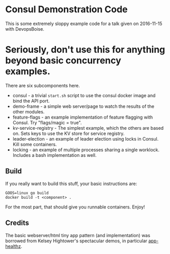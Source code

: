 # Consul Demonstration Code

This is some extremely sloppy example code for a talk given on 2016-11-15 with DevopsBoise.


# Seriously, don't use this for anything beyond basic concurrency examples.

There are six subcomponents here.

* consul - a trivial `start.sh` script to use the consul docker image and bind the API port.
* demo-frame - a simple web server/page to watch the results of the other modules.
* feature-flags - an example implementation of feature flagging with Consul.  Try "flags/magic = true".
* kv-service-registry - The simplest example, which the others are based on.  Sets keys to use the KV store for service registry.
* leader-election - an example of leader election using locks in Consul.  Kill some containers.
* locking - an example of multiple processes sharing a single worklock.  Includes a bash implementation as well.

## Build

If you really want to build this stuff, your basic instructions are:

```
GOOS=linux go build
docker build -t <component> .
```

For the most part, that should give you runnable containers.  Enjoy!



## Credits

The basic webserver/html tiny app pattern (and implementation) was borrowed from Kelsey Hightower's spectacular demos, in particular [app-healthz](https://github.com/kelseyhightower/app-healthz).
